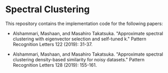 # Spectral Clustering

This repository contains the implementation code for the following papers:

- Alshammari, Mashaan, and Masahiro Takatsuka. "Approximate spectral clustering with eigenvector selection and self-tuned k." Pattern Recognition Letters 122 (2019): 31-37.

- Alshammari, Mashaan, and Masahiro Takatsuka. "Approximate spectral clustering density-based similarity for noisy datasets." Pattern Recognition Letters 128 (2019): 155-161.
